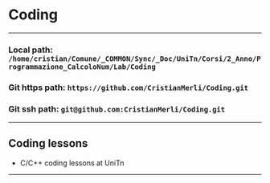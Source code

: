 # Coding
---
### Local path: `/home/cristian/Comune/_COMMON/Sync/_Doc/UniTn/Corsi/2_Anno/Programmazione_CalcoloNum/Lab/Coding`
### Git https path: `https://github.com/CristianMerli/Coding.git`
### Git ssh path: `git@github.com:CristianMerli/Coding.git`
---
## Coding lessons
* C/C++ coding lessons at UniTn
---
